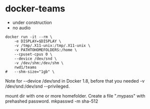 # docker-teams

* under construction
* no audio



```
docker run -it --rm \
    -e DISPLAY=$DISPLAY \
    -v /tmp/.X11-unix:/tmp/.X11-unix \
    -v PATHTOHOMEFOLDERS:/home \
    --cpuset-cpus 0 \
    --device /dev/snd \
    -v /dev/shm:/dev/shm \
	rwd1/teams
#	--shm-size="1gb" \

```

Note  for --device /dev/snd in Docker 1.8, before that you needed -v /dev/snd:/dev/snd --privileged.


mount dir with one or more homefolder. 
Create a file ".mypass" with prehashed password. 
mkpasswd -m sha-512
